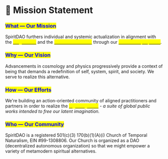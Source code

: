# 🎯 Mission Statement

### <mark style="color:blue;">What — Our Mission</mark>

SpiritDAO furthers individual and systemic actualization in alignment with the [<mark style="color:yellow;">single truth</mark>](the-single-truth.md) and the [<mark style="color:yellow;">relational universe</mark>](the-relational-universe.md) through our [<mark style="color:yellow;">three core purposes</mark>](broken-reference).

### <mark style="color:blue;">Why — Our Vision</mark>

Advancements in cosmology and physics progressively provide a context of being that demands a redefinition of self, system, spirit, and society. We serve to realize this alternative.&#x20;

### <mark style="color:blue;">How — Our Efforts</mark>

We're building an action-oriented community of aligned practitioners and partners in order to realize the [_<mark style="color:yellow;">Eight Dignities</mark>_](eight-dignities.md) _- a suite of global public works intended to free our latent imagination._

### <mark style="color:blue;">Who — Our Community</mark>

SpiritDAO is a registered 501(c)(3) 170(b)(1)(A)(i) Church of Temporal Naturalism, EIN #99-1308806. Our Church is organized as a DAO (decentralized autonomous organization) so that we might empower a variety of metamodern spiritual alternatives.
